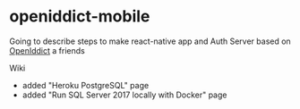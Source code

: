 # openiddict-mobile

Going to describe steps to make react-native app and Auth Server based on [OpenIddict](https://github.com/openiddict/openiddict-cordxxcc) a friends 

Wiki
- added "Heroku PostgreSQL" page
- added "Run SQL Server 2017 locally with Docker" page
